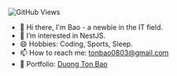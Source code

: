 ![GitHub Views](https://komarev.com/ghpvc/?username=duongbao0803&color=blue)
- 👋 Hi there, I'm Bao - a newbie in the IT field.
- 🌱 I’m interested in NestJS.
- 😄 Hobbies: Coding, Sports, Sleep.
- 📫 How to reach me: [tonbao0803@gmail.com](mailto:tonbao0803@gmail.com)
- :pushpin: Portfolio: <a href="https://duongtonbao.site/" target="_blank">Duong Ton Bao</a>


